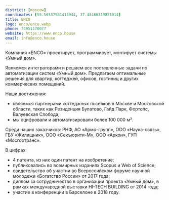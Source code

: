 ```yaml
---
district: [moscow]
coordinates: [55.56537581413944, 37.48486319851014]
title: ENCO
logo: enco/enco.webp
phone: 74951170077
website: https://www.enco.house
email: info@enco.house
---
```


Компания «ENCO» проектирует, программирует, монтирует системы «Умный дом».

Являемся интеграторами и решаем все поставленные задачи по автоматизации систем «Умный дом». Предлагаем оптимальные решения для квартир, коттеджей, офисов, гостиниц и других коммерческих помещений.


Наши достижения:
* являемся партнерами коттеджных поселков в Москве и Московской области, таких как Резиденция Булатово, Гайд Парк, Фортопс, Валуевская Слобода;
* мы оцифровали и автоматизировали более 100 000 м².

Среди наших заказчиков: РНФ, АО «Армо-групп», ООО «Наука-связь», ГБУ «Жилищник», ООО «Секъюрити-М», ООО «Аркон», ГУП «Мосгортранс».

В цифрах:
* 4 патента, из них один патент на изобретение;
* публиковались во всемирных изданиях Scopus и Web of Science;
* свидетельство об участии во Всероссийском форуме научной молодежи «Богатство России» от 2017 года;
* диплом за сотрудничество в организации проекта «Умный дом», в рамках международной выставки HI-TECH BUILDING от 2014 года;
* участие в конференции в Барселоне в 2018 году.
